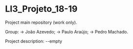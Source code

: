 # LI3_Projeto_18-19

Project main repository (work only).

Group:
	-> João Azevedo;
	-> Paulo Araújo;
	-> Pedro Machado.

Project description:
	--empty
